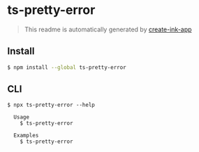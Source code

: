 # ts-pretty-error

> This readme is automatically generated by [create-ink-app](https://github.com/vadimdemedes/create-ink-app)

## Install

```bash
$ npm install --global ts-pretty-error
```

## CLI

```
$ npx ts-pretty-error --help

  Usage
    $ ts-pretty-error

  Examples
    $ ts-pretty-error
```

